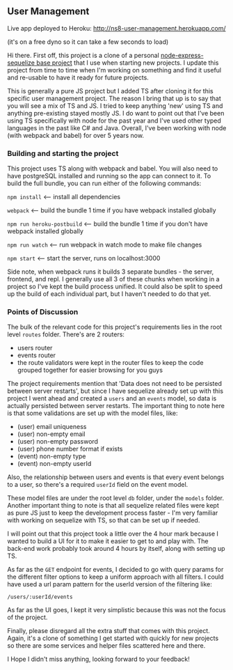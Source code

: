 ## User Management

Live app deployed to Heroku: http://ns8-user-management.herokuapp.com/

(it's on a free dyno so it can take a few seconds to load)

Hi there. First off, this project is a clone of a personal [node-express-sequelize base project](https://github.com/ahmadabdul3/react-redux-express-base) that I use when starting new projects. I update this project from time to time when I'm working on something and find it useful and re-usable to have it ready for future projects. 

This is generally a pure JS project but I added TS after cloning it for this specific user management project. The reason I bring that up is to say that you will see a mix of TS and JS. I tried to keep anything 'new' using TS and anything pre-existing stayed mostly JS. I do want to point out that I've been using TS specifically with node for the past year and I've used other typed languages in the past like C# and Java. Overall, I've been working with node (with webpack and babel) for over 5 years now.


### Building and starting the project

This project uses TS along with webpack and babel. You will also need to have postgreSQL installed and running so the app can connect to it. To build the full bundle, you can run either of the following commands:

`npm install` <-- install all dependencies

`webpack` <-- build the bundle 1 time if you have webpack installed globally

`npm run heroku-postbuild` <-- build the bundle 1 time if you don't have webpack installed globally

`npm run watch` <-- run webpack in watch mode to make file changes

`npm start` <-- start the server, runs on localhost:3000

Side note, when webpack runs it builds 3 separate bundles - the server, frontend, and repl. I generally use all 3 of these chunks when working in a project so I've kept the build process unified. It could also be split to speed up the build of each individual part, but I haven't needed to do that yet.


### Points of Discussion

The bulk of the relevant code for this project's requirements lies in the root level `routes` folder. There's are 2 routers: 

- users router
- events router
- the route validators were kept in the router files to keep the code grouped together for easier browsing for you guys

The project requirements mention that 'Data does not need to be persisted between server restarts', but since I have sequelize already set up with this project I went ahead and created a `users` and an `events` model, so data is actually persisted between server restarts. The important thing to note here is that some validations are set up with the model files, like: 

- (user) email uniqueness
- (user) non-empty email
- (user) non-empty password
- (user) phone number format if exists
- (event) non-empty type
- (event) non-empty userId 

Also, the relationship between users and events is that every event belongs to a user, so there's a required `userId` field on the event model.

These model files are under the root level `db` folder, under the `models` folder. Another important thing to note is that all sequelize related files were kept as pure JS just to keep the development process faster - I'm very familiar with working on sequelize with TS, so that can be set up if needed. 

I will point out that this project took a little over the 4 hour mark because I wanted to build a UI for it to make it easier to get to and play with. The back-end work probably took around 4 hours by itself, along with setting up TS.

As far as the `GET` endpoint for events, I decided to go with query params for the different filter options to keep a uniform approach with all filters. I could have used a url param pattern for the userId version of the filtering like:

```/users/:userId/events```

As far as the UI goes, I kept it very simplistic because this was not the focus of the project.

Finally, please disregard all the extra stuff that comes with this project. Again, it's a clone of something I get started with quickly for new projects so there are some services and helper files scattered here and there.

I Hope I didn't miss anything, looking forward to your feedback!

